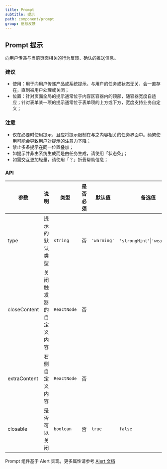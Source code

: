 ```yaml
---
title: Prompt
subtitle: 提示
path: component/prompt
group: 信息反馈
---
```


## Prompt 提示

向用户传递与当前页面相关的行为反馈、确认的推送信息。

### 建议

- 使用：用于向用户传递产品或系统提示。与用户的任务或状态无关，会一直存在，直到被用户处理或关闭；
- 位置：针对页面全局的提示通常位于内容区容器内的顶部，随容器宽度自适应；针对表单某一项的提示通常位于表单项的上方或下方，宽度支持业务自定义；

### 注意

- 仅在必要时使用提示，且应将提示限制在与之内容相关的任务界面中。频繁使用可能会导致用户对提示的注意力下降；
- 禁止多条提示在同一位置叠加；
- 如提示并非由系统生成而是由任务生成，请使用「状态条」；
- 如需交互更加轻量，请使用「？」折叠帮助信息；

### API

| 参数         | 说明                   | 类型        | 是否必须 | 默认值      | 备选值                       |
| ------------ | ---------------------- | ----------- | -------- | ----------- | ---------------------------- |
| type         | 提示的默认类型         | `string`    | 否       | `'warning'` | `'strongHint'`\|`'weakHint'` |
| closeContent | 关闭触发器的自定义内容 | `ReactNode` | 否       |             |                              |
| extraContent | 右侧自定义内容         | `ReactNode` | 否       |             |                              |
| closable     | 是否可以关闭           | `boolean`   | 否       | `true`      | `false`                      |

Prompt 组件基于 Alert 实现，更多属性请参考 [Alert 文档](https://youzan.github.io/zent/zh/component/alert)
